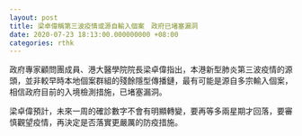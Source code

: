 ```yaml
---
layout: post
title: 梁卓偉稱第三波疫情或源自輸入個案　政府已堵塞漏洞
date: 2020-07-23 18:13:00.000000000 +08:00
categories: rthk
---
```


政府專家顧問團成員、港大醫學院院長梁卓偉指出，本港新型肺炎第三波疫情的源頭，並非較早時本地個案群組的殘餘隱型傳播鏈，最有可能是源自多宗輸入個案，相信政府目前的入境檢測措施，已堵塞漏洞。

梁卓偉預計，未來一周的確診數字不會有明顯轉變，要再等多兩星期才回落，要審慎觀望疫情，再決定是否落實更嚴厲的防疫措施。
